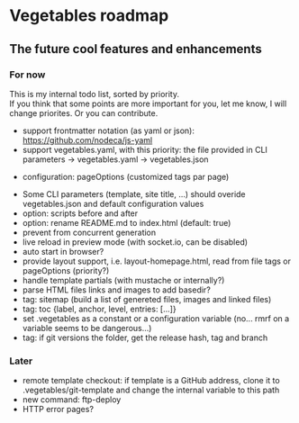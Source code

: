 # Vegetables roadmap

## The future cool features and enhancements

### For now

This is my internal todo list, sorted by priority.  
If you think that some points are more important for you, let me know, I will change priorites. Or you can contribute.

- support frontmatter notation (as yaml or json): https://github.com/nodeca/js-yaml
- support vegetables.yaml, with this priority: the file provided in CLI parameters -> vegetables.yaml -> vegetables.json
+ configuration: pageOptions (customized tags par page)
- Some CLI parameters (template, site title, ...) should overide vegetables.json and default configuration values
- option: scripts before and after
- option: rename README.md to index.html (default: true)
- prevent from concurrent generation
- live reload in preview mode (with socket.io, can be disabled)
- auto start in browser?
- provide layout support, i.e. layout-homepage.html, read from file tags or pageOptions (priority?)
- handle template partials (with mustache or internally?)
- parse HTML files links and images to add basedir?
- tag: sitemap (build a list of genereted files, images and linked files)
- tag: toc {label, anchor, level, entries: [...]}
- set .vegetables as a constant or a configuration variable (no... rmrf on a variable seems to be dangerous...)
- tag: if git versions the folder, get the release hash, tag and branch

### Later

- remote template checkout: if template is a GitHub address, clone it to .vegetables/git-template and change the internal variable to this path
- new command: ftp-deploy
- HTTP error pages?